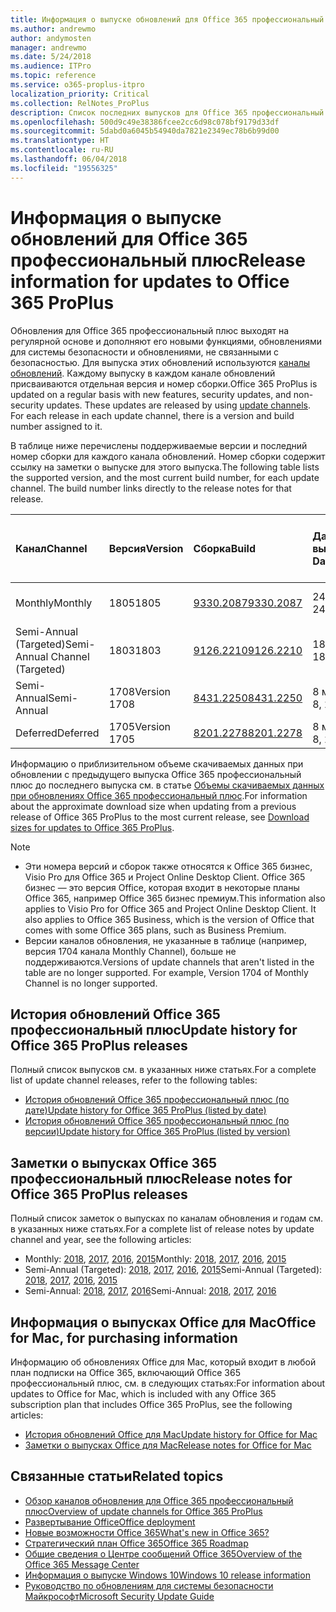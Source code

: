 ```yaml
---
title: Информация о выпуске обновлений для Office 365 профессиональный плюс
ms.author: andrewmo
author: andymosten
manager: andrewmo
ms.date: 5/24/2018
ms.audience: ITPro
ms.topic: reference
ms.service: o365-proplus-itpro
localization_priority: Critical
ms.collection: RelNotes_ProPlus
description: Список последних выпусков для Office 365 профессиональный плюс для каждого канала обновления и ссылки на заметки о выпусках и историю обновлений для ИТ-специалистов
ms.openlocfilehash: 500d9c49e38386fcee2cc6d98c078bf9179d33df
ms.sourcegitcommit: 5dabd0a6045b54940da7821e2349ec78b6b99d00
ms.translationtype: HT
ms.contentlocale: ru-RU
ms.lasthandoff: 06/04/2018
ms.locfileid: "19556325"
---
```

# <a name="release-information-for-updates-to-office-365-proplus"></a><span data-ttu-id="80bf0-103">Информация о выпуске обновлений для Office 365 профессиональный плюс</span><span class="sxs-lookup"><span data-stu-id="80bf0-103">Release information for updates to Office 365 ProPlus</span></span>

<span data-ttu-id="80bf0-p101">Обновления для Office 365 профессиональный плюс выходят на регулярной основе и дополняют его новыми функциями, обновлениями для системы безопасности и обновлениями, не связанными с безопасностью. Для выпуска этих обновлений используются [каналы обновлений](https://docs.microsoft.com/deployoffice/overview-of-update-channels-for-office-365-proplus). Каждому выпуску в каждом канале обновлений присваиваются отдельная версия и номер сборки.</span><span class="sxs-lookup"><span data-stu-id="80bf0-p101">Office 365 ProPlus is updated on a regular basis with new features, security updates, and non-security updates. These updates are released by using [update channels](https://docs.microsoft.com/deployoffice/overview-of-update-channels-for-office-365-proplus). For each release in each update channel, there is a version and build number assigned to it.</span></span> 

<span data-ttu-id="80bf0-p102">В таблице ниже перечислены поддерживаемые версии и последний номер сборки для каждого канала обновлений. Номер сборки содержит ссылку на заметки о выпуске для этого выпуска.</span><span class="sxs-lookup"><span data-stu-id="80bf0-p102">The following table lists the supported version, and the most current build number, for each update channel. The build number links directly to the release notes for that release.</span></span> 

  
|<span data-ttu-id="80bf0-109">**Канал**</span><span class="sxs-lookup"><span data-stu-id="80bf0-109">**Channel**</span></span>|<span data-ttu-id="80bf0-110">**Версия**</span><span class="sxs-lookup"><span data-stu-id="80bf0-110">**Version**</span></span>|<span data-ttu-id="80bf0-111">**Сборка**</span><span class="sxs-lookup"><span data-stu-id="80bf0-111">**Build**</span></span>|<span data-ttu-id="80bf0-112">**Дата выпуска**</span><span class="sxs-lookup"><span data-stu-id="80bf0-112">**Release Date**</span></span>|<span data-ttu-id="80bf0-113">**Дата, до которой поддерживается текущая версия**</span><span class="sxs-lookup"><span data-stu-id="80bf0-113">**Current version supported until**</span></span>|
|:-----|:-----|:-----|:-----|:-----|
|<span data-ttu-id="80bf0-114">Monthly</span><span class="sxs-lookup"><span data-stu-id="80bf0-114">Monthly</span></span>  <br/> |<span data-ttu-id="80bf0-115">1805</span><span class="sxs-lookup"><span data-stu-id="80bf0-115">1805</span></span>  <br/> |[<span data-ttu-id="80bf0-116">9330.2087</span><span class="sxs-lookup"><span data-stu-id="80bf0-116">9330.2087</span></span>](monthly-channel-2018.md#version-1805-may-24)  <br/> | <span data-ttu-id="80bf0-117">24 мая 2018 г.</span><span class="sxs-lookup"><span data-stu-id="80bf0-117">May 24, 2018</span></span>  <br/> |<span data-ttu-id="80bf0-118">Выпущена версия 1806</span><span class="sxs-lookup"><span data-stu-id="80bf0-118">Version 1806 is released</span></span> <br/>|
|<span data-ttu-id="80bf0-119">Semi-Annual (Targeted)</span><span class="sxs-lookup"><span data-stu-id="80bf0-119">Semi-Annual Channel (Targeted)</span></span>  <br/> |<span data-ttu-id="80bf0-120">1803</span><span class="sxs-lookup"><span data-stu-id="80bf0-120">1803</span></span>  <br/> |[<span data-ttu-id="80bf0-121">9126.2210</span><span class="sxs-lookup"><span data-stu-id="80bf0-121">9126.2210</span></span>](semi-annual-channel-targeted-2018.md#version-1803-may-18)  <br/> | <span data-ttu-id="80bf0-122">18 мая 2018 г.</span><span class="sxs-lookup"><span data-stu-id="80bf0-122">May 18, 2018</span></span>  <br/> |<span data-ttu-id="80bf0-123">11 сентября 2018 г.</span><span class="sxs-lookup"><span data-stu-id="80bf0-123">September 11, 2018</span></span> <br/>|
|<span data-ttu-id="80bf0-124">Semi-Annual</span><span class="sxs-lookup"><span data-stu-id="80bf0-124">Semi-Annual</span></span> <br/> |<span data-ttu-id="80bf0-125">1708</span><span class="sxs-lookup"><span data-stu-id="80bf0-125">Version 1708</span></span>  <br/> | [<span data-ttu-id="80bf0-126">8431.2250</span><span class="sxs-lookup"><span data-stu-id="80bf0-126">8431.2250</span></span>](semi-annual-channel-2018.md#version-1708-may-8) <br/> |<span data-ttu-id="80bf0-127">8 мая 2018 г.</span><span class="sxs-lookup"><span data-stu-id="80bf0-127">May 8, 2018</span></span>  <br/> |<span data-ttu-id="80bf0-128">12 марта 2019 г.</span><span class="sxs-lookup"><span data-stu-id="80bf0-128">March 12, 2019</span></span> <br/>|
|<span data-ttu-id="80bf0-129">Deferred</span><span class="sxs-lookup"><span data-stu-id="80bf0-129">Deferred</span></span> <br/> |<span data-ttu-id="80bf0-130">1705</span><span class="sxs-lookup"><span data-stu-id="80bf0-130">Version 1705</span></span>  <br/> |[<span data-ttu-id="80bf0-131">8201.2278</span><span class="sxs-lookup"><span data-stu-id="80bf0-131">8201.2278</span></span>](semi-annual-channel-2018.md#version-1705-may-8)  <br/> | <span data-ttu-id="80bf0-132">8 мая 2018 г.</span><span class="sxs-lookup"><span data-stu-id="80bf0-132">May 8, 2018</span></span>  <br/> |<span data-ttu-id="80bf0-133">10 июля 2018 г.</span><span class="sxs-lookup"><span data-stu-id="80bf0-133">July 10, 2018</span></span> <br/>|

<span data-ttu-id="80bf0-134">Информацию о приблизительном объеме скачиваемых данных при обновлении с предыдущего выпуска Office 365 профессиональный плюс до последнего выпуска см. в статье [Объемы скачиваемых данных при обновлениях Office 365 профессиональный плюс](download-sizes-office365-proplus-updates.md).</span><span class="sxs-lookup"><span data-stu-id="80bf0-134">For information about the approximate download size when updating from a previous release of Office 365 ProPlus to the most current release, see [Download sizes for updates to Office 365 ProPlus](download-sizes-office365-proplus-updates.md).</span></span>

> [!NOTE]
> - <span data-ttu-id="80bf0-p103">Эти номера версий и сборок также относятся к Office 365 бизнес, Visio Pro для Office 365 и Project Online Desktop Client. Office 365 бизнес — это версия Office, которая входит в некоторые планы Office 365, например Office 365 бизнес премиум.</span><span class="sxs-lookup"><span data-stu-id="80bf0-p103">This information also applies to Visio Pro for Office 365 and Project Online Desktop Client. It also applies to Office 365 Business, which is the version of Office that comes with some Office 365 plans, such as Business Premium.</span></span>
> - <span data-ttu-id="80bf0-p104">Версии каналов обновления, не указанные в таблице (например, версия 1704 канала Monthly Channel), больше не поддерживаются.</span><span class="sxs-lookup"><span data-stu-id="80bf0-p104">Versions of update channels that aren't listed in the table are no longer supported. For example, Version 1704 of Monthly Channel is no longer supported.</span></span> 


## <a name="update-history-for-office-365-proplus-releases"></a><span data-ttu-id="80bf0-139">История обновлений Office 365 профессиональный плюс</span><span class="sxs-lookup"><span data-stu-id="80bf0-139">Update history for Office 365 ProPlus releases</span></span>

<span data-ttu-id="80bf0-140">Полный список выпусков см. в указанных ниже статьях.</span><span class="sxs-lookup"><span data-stu-id="80bf0-140">For a complete list of update channel releases, refer to the following tables:</span></span>
 - [<span data-ttu-id="80bf0-141">История обновлений Office 365 профессиональный плюс (по дате)</span><span class="sxs-lookup"><span data-stu-id="80bf0-141">Update history for Office 365 ProPlus (listed by date)</span></span>](update-history-office365-proplus-by-date.md)
 - [<span data-ttu-id="80bf0-142">История обновлений Office 365 профессиональный плюс (по версии)</span><span class="sxs-lookup"><span data-stu-id="80bf0-142">Update history for Office 365 ProPlus (listed by version)</span></span>](update-history-office365-proplus-by-version.md)

## <a name="release-notes-for-office-365-proplus-releases"></a><span data-ttu-id="80bf0-143">Заметки о выпусках Office 365 профессиональный плюс</span><span class="sxs-lookup"><span data-stu-id="80bf0-143">Release notes for Office 365 ProPlus releases</span></span>

<span data-ttu-id="80bf0-144">Полный список заметок о выпусках по каналам обновления и годам см. в указанных ниже статьях.</span><span class="sxs-lookup"><span data-stu-id="80bf0-144">For a complete list of release notes by update channel and year, see the following articles:</span></span>
 - <span data-ttu-id="80bf0-145">Monthly: [2018](monthly-channel-2018.md), [2017](monthly-channel-2017.md), [2016](monthly-channel-2016.md), [2015](monthly-channel-2015.md)</span><span class="sxs-lookup"><span data-stu-id="80bf0-145">Monthly: [2018](monthly-channel-2018.md), [2017](monthly-channel-2017.md), [2016](monthly-channel-2016.md), [2015](monthly-channel-2015.md)</span></span>
 - <span data-ttu-id="80bf0-146">Semi-Annual (Targeted): [2018](semi-annual-channel-targeted-2018.md), [2017](semi-annual-channel-targeted-2017.md), [2016](semi-annual-channel-targeted-2016.md), [2015](semi-annual-channel-targeted-2015.md)</span><span class="sxs-lookup"><span data-stu-id="80bf0-146">Semi-Annual (Targeted): [2018](semi-annual-channel-targeted-2018.md), [2017](semi-annual-channel-targeted-2017.md), [2016](semi-annual-channel-targeted-2016.md), [2015](semi-annual-channel-targeted-2015.md)</span></span>
 - <span data-ttu-id="80bf0-147">Semi-Annual: [2018](semi-annual-channel-2018.md), [2017](semi-annual-channel-2017.md), [2016](semi-annual-channel-2016.md)</span><span class="sxs-lookup"><span data-stu-id="80bf0-147">Semi-Annual: [2018](semi-annual-channel-2018.md), [2017](semi-annual-channel-2017.md), [2016](semi-annual-channel-2016.md)</span></span>

## <a name="office-for-mac-release-information"></a><span data-ttu-id="80bf0-148">Информация о выпусках Office для Mac</span><span class="sxs-lookup"><span data-stu-id="80bf0-148">Office for Mac, for purchasing information</span></span>

<span data-ttu-id="80bf0-149">Информацию об обновлениях Office для Mac, который входит в любой план подписки на Office 365, включающий Office 365 профессиональный плюс, см. в следующих статьях:</span><span class="sxs-lookup"><span data-stu-id="80bf0-149">For information about updates to Office for Mac, which is included with any Office 365 subscription plan that includes Office 365 ProPlus, see the following articles:</span></span>
 - [<span data-ttu-id="80bf0-150">История обновлений Office для Mac</span><span class="sxs-lookup"><span data-stu-id="80bf0-150">Update history for Office for Mac</span></span>](update-history-office-for-mac.md)
 - [<span data-ttu-id="80bf0-151">Заметки о выпусках Office для Mac</span><span class="sxs-lookup"><span data-stu-id="80bf0-151">Release notes for Office for Mac</span></span>](release-notes-office-for-mac.md)


## <a name="related-topics"></a><span data-ttu-id="80bf0-152">Связанные статьи</span><span class="sxs-lookup"><span data-stu-id="80bf0-152">Related topics</span></span>

- [<span data-ttu-id="80bf0-153">Обзор каналов обновления для Office 365 профессиональный плюс</span><span class="sxs-lookup"><span data-stu-id="80bf0-153">Overview of update channels for Office 365 ProPlus</span></span>](https://docs.microsoft.com/deployoffice/overview-of-update-channels-for-office-365-proplus)
- [<span data-ttu-id="80bf0-154">Развертывание Office</span><span class="sxs-lookup"><span data-stu-id="80bf0-154">Office deployment</span></span>](https://docs.microsoft.com/deployoffice/)
- [<span data-ttu-id="80bf0-155">Новые возможности Office 365</span><span class="sxs-lookup"><span data-stu-id="80bf0-155">What's new in Office 365?</span></span>](https://support.office.com/article/95c8d81d-08ba-42c1-914f-bca4603e1426)
- [<span data-ttu-id="80bf0-156">Стратегический план Office 365</span><span class="sxs-lookup"><span data-stu-id="80bf0-156">Office 365 Roadmap</span></span>](https://products.office.com/business/office-365-roadmap)
- [<span data-ttu-id="80bf0-157">Общие сведения о Центре сообщений Office 365</span><span class="sxs-lookup"><span data-stu-id="80bf0-157">Overview of the Office 365 Message Center</span></span>](https://support.office.com/article/38fb3333-bfcc-4340-a37b-deda509c2093)
- [<span data-ttu-id="80bf0-158">Информация о выпуске Windows 10</span><span class="sxs-lookup"><span data-stu-id="80bf0-158">Windows 10 release information</span></span>](https://www.microsoft.com/itpro/windows-10/release-information)
- [<span data-ttu-id="80bf0-159">Руководство по обновлениям для системы безопасности Майкрософт</span><span class="sxs-lookup"><span data-stu-id="80bf0-159">Microsoft Security Update Guide</span></span>](https://portal.msrc.microsoft.com/)